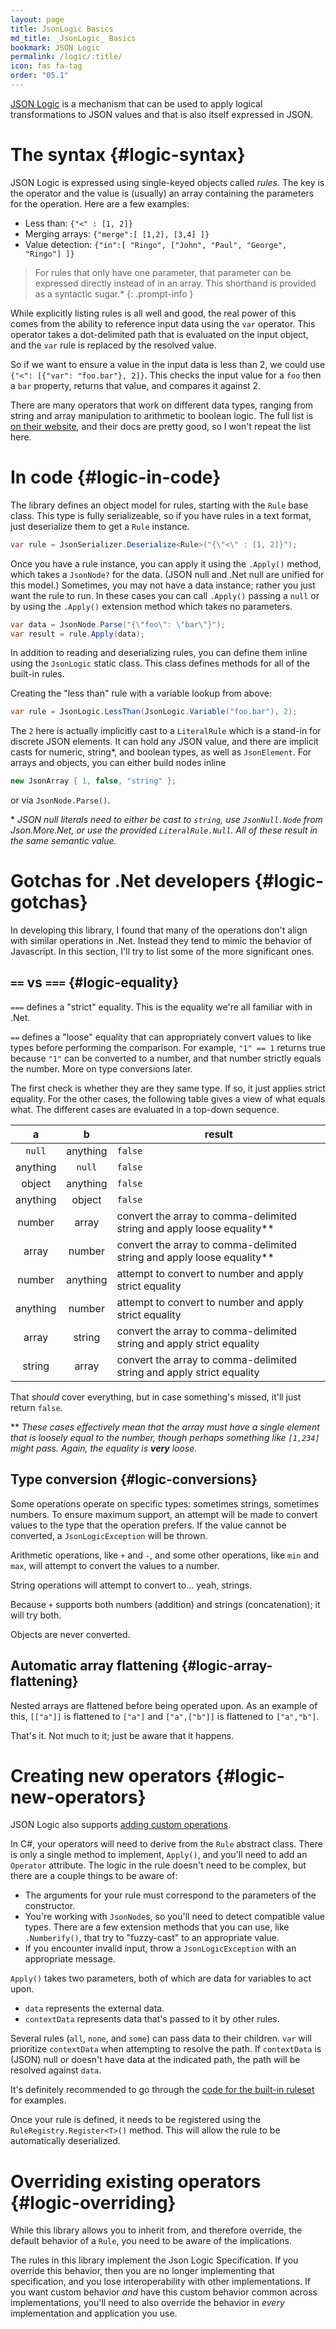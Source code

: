 ```yaml
---
layout: page
title: JsonLogic Basics
md_title: _JsonLogic_ Basics
bookmark: JSON Logic
permalink: /logic/:title/
icon: fas fa-tag
order: "05.1"
---
```

[JSON Logic](https://jsonlogic.com) is a mechanism that can be used to apply logical transformations to JSON values and that is also itself expressed in JSON.

# The syntax {#logic-syntax}

JSON Logic is expressed using single-keyed objects called _rules_.  The key is the operator and the value is (usually) an array containing the parameters for the operation.  Here are a few examples:

- Less than: `{"<" : [1, 2]}`
- Merging arrays: `{"merge":[ [1,2], [3,4] ]}`
- Value detection: `{"in":[ "Ringo", ["John", "Paul", "George", "Ringo"] ]}`

> For rules that only have one parameter, that parameter can be expressed directly instead of in an array.  This shorthand is provided as a syntactic sugar.*
{: .prompt-info }

While explicitly listing rules is all well and good, the real power of this comes from the ability to reference input data using the `var` operator.  This operator
takes a dot-delimited path that is evaluated on the input object, and the `var` rule is replaced by the resolved value.

So if we want to ensure a value in the input data is less than 2, we could use `{"<": [{"var": "foo.bar"}, 2]}`.  This checks the input value for a `foo` then a `bar` property, returns that value, and compares it against 2.

There are many operators that work on different data types, ranging from string and array manipulation to arithmetic to boolean logic.  The full list is [on their website](https://jsonlogic.com/operations.html), and their docs are pretty good, so I won't repeat the list here.

# In code {#logic-in-code}

The library defines an object model for rules, starting with the `Rule` base class.  This type is fully serializeable, so if you have rules in a text format, just deserialize them to get a `Rule` instance.

```c#
var rule = JsonSerializer.Deserialize<Rule>("{\"<\" : [1, 2]}");
```

Once you have a rule instance, you can apply it using the `.Apply()` method, which takes a `JsonNode?` for the data.  (JSON null and .Net null are unified for this model.)  Sometimes, you may not have a data instance; rather you just want the rule to run.  In these cases you can call `.Apply()` passing a `null` or by using the `.Apply()` extension method which takes no parameters.

```c#
var data = JsonNode.Parse("{\"foo\": \"bar\"}");
var result = rule.Apply(data);
```

In addition to reading and deserializing rules, you can define them inline using the `JsonLogic` static class.  This class defines methods for all of the built-in rules.

Creating the "less than" rule with a variable lookup from above:

```c#
var rule = JsonLogic.LessThan(JsonLogic.Variable("foo.bar"), 2);
```

The `2` here is actually implicitly cast to a `LiteralRule` which is a stand-in for discrete JSON elements.  It can hold any JSON value, and there are implicit casts for numeric, string\*, and boolean types, as well as `JsonElement`.  For arrays and objects, you can either build nodes inline

```c#
new JsonArray { 1, false, "string" };
```

or via `JsonNode.Parse()`.

\* _JSON null literals need to either be cast to `string`, use `JsonNull.Node` from Json.More.Net, or use the provided `LiteralRule.Null`.  All of these result in the same semantic value._

# Gotchas for .Net developers {#logic-gotchas}

In developing this library, I found that many of the operations don't align with similar operations in .Net.  Instead they tend to mimic the behavior of Javascript.  In this section, I'll try to list some of the more significant ones.

## `==` vs `===` {#logic-equality}

`===` defines a "strict" equality.  This is the equality we're all familiar with in .Net.

`==` defines a "loose" equality that can appropriately convert values to like types before performing the comparison.  For example, `"1" == 1` returns true because `"1"` can be converted to a number, and that number strictly equals the number.  More on type conversions later.

The first check is whether they are they same type.  If so, it just applies strict equality.  For the other cases, the following table gives a view of what equals what.  The different cases are evaluated in a top-down sequence.

|a|b|result|
|:-:|:-:|-|
|`null`|anything|`false`|
|anything|`null`|`false`|
|object|anything|`false`|
|anything|object|`false`|
|number|array|convert the array to comma-delimited string and apply loose equality\*\*|
|array|number|convert the array to comma-delimited string and apply loose equality\*\*|
|number|anything|attempt to convert to number and apply strict equality|
|anything|number|attempt to convert to number and apply strict equality|
|array|string|convert the array to comma-delimited string and apply strict equality|
|string|array|convert the array to comma-delimited string and apply strict equality|

That _should_ cover everything, but in case something's missed, it'll just return `false`.

\*\* _These cases effectively mean that the array must have a single element that is loosely equal to the number, though perhaps something like `[1,234]` might pass.  Again, the equality is **very** loose._

## Type conversion {#logic-conversions}

Some operations operate on specific types: sometimes strings, sometimes numbers.  To ensure maximum support, an attempt will be made to convert values to the type that the operation prefers.  If the value cannot be converted, a `JsonLogicException` will be thrown.

Arithmetic operations, like `+` and `-`, and some other operations, like `min` and `max`, will attempt to convert the values to a number.

String operations will attempt to convert to... yeah, strings.

Because `+` supports both numbers (addition) and strings (concatenation); it will try both.

Objects are never converted.

## Automatic array flattening {#logic-array-flattening}

Nested arrays are flattened before being operated upon.  As an example of this, `[["a"]]` is flattened to `["a"]` and `["a",["b"]]` is flattened to `["a","b"]`. 

That's it.  Not much to it; just be aware that it happens.

# Creating new operators {#logic-new-operators}

JSON Logic also supports [adding custom operations](https://jsonlogic.com/add_operation.html).

In C#, your operators will need to derive from the `Rule` abstract class.  There is only a single method to implement, `Apply()`, and you'll need to add an `Operator` attribute.  The logic in the rule doesn't need to be complex, but there are a couple things to be aware of:

- The arguments for your rule must correspond to the parameters of the constructor.
- You're working with `JsonNode`s, so you'll need to detect compatible value types.  There are a few extension methods that you can use, like `.Numberify()`, that try to "fuzzy-cast" to an appropriate value.
- If you encounter invalid input, throw a `JsonLogicException` with an appropriate message.

`Apply()` takes two parameters, both of which are data for variables to act upon.

- `data` represents the external data.
- `contextData` represents data that's passed to it by other rules.

Several rules (`all`, `none`, and `some`) can pass data to their children.  `var` will prioritize `contextData` when attempting to resolve the path.  If `contextData` is (JSON) null or doesn't have data at the indicated path, the path will be resolved against `data`.

It's definitely recommended to go through the [code for the built-in ruleset](https://github.com/gregsdennis/json-everything/tree/master/JsonLogic/Rules) for examples.

Once your rule is defined, it needs to be registered using the `RuleRegistry.Register<T>()` method.  This will allow the rule to be automatically deserialized.

# Overriding existing operators {#logic-overriding}

While this library allows you to inherit from, and therefore override, the default behavior of a `Rule`, you need to be aware of the implications.

The rules in this library implement the Json Logic Specification.  If you override this behavior, then you are no longer implementing that specification, and you lose interoperability with other implementations.  If you want custom behavior _and_ have this custom behavior common across implementations, you'll need to also override the behavior in _every_ implementation and application you use.
